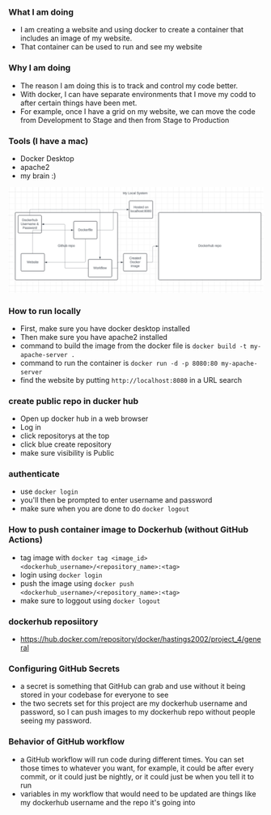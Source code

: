 ### What I am doing
* I am creating a website and using docker to create a container that includes an image of my website.
* That container can be used to run and see my website

### Why I am doing
* The reason I am doing this is to track and control my code better.
* With docker, I can have separate environments that I move my codd to after certain things have been met.
* For example, once I have a grid on my website, we can move the code from Development to Stage and then from Stage to Production

### Tools (I have a mac)
* Docker Desktop
* apache2
* my brain :)

![diagram](./img/diagram.png)

### How to run locally
* First, make sure you have docker desktop installed
* Then make sure you have apache2 installed
* command to build the image from the docker file is `docker build -t my-apache-server .`
* command to run the container is `docker run -d -p 8080:80 my-apache-server`
* find the website by putting `http://localhost:8080` in a URL search

### create public repo in ducker hub
* Open up docker hub in a web browser
* Log in
* click repositorys at the top
* click blue create repository
* make sure visibility is Public

### authenticate 
* use `docker login`
* you'll then be prompted to enter username and password
* make sure when you are done to do `docker logout`

### How to push container image to Dockerhub (without GitHub Actions)
* tag image with `docker tag <image_id> <dockerhub_username>/<repository_name>:<tag>`
* login using `docker login`
* push the image using `docker push <dockerhub_username>/<repository_name>:<tag>`
* make sure to loggout using `docker logout`

### dockerhub reposiitory
* https://hub.docker.com/repository/docker/hastings2002/project_4/general

### Configuring GitHub Secrets
* a secret is something that GitHub can grab and use without it being stored in your codebase
for everyone to see
* the two secrets set for this project are my dockerhub username and password, so I can
push images to my dockerhub repo without people seeing my password.

### Behavior of GitHub workflow
* a GitHub workflow will run code during different times. You can set those times to whatever you want,
for example, it could be after every commit, or it could just be nightly, or it could just be when you tell it to
run
* variables in my workflow that would need to be updated are things like my dockerhub username and the repo
it's going into

